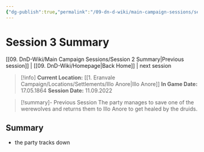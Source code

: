 ```yaml
---
{"dg-publish":true,"permalink":"/09-dn-d-wiki/main-campaign-sessions/session-3-summary/","tags":["session-notes-summary"]}
---
```



# Session 3 Summary

 [[09. DnD-Wiki/Main Campaign Sessions/Session 2 Summary\|Previous session]] | [[09. DnD-Wiki/Homepage\|Back Home]] |  next session 

>[!info]
**Current Location:** [[1. Eranvale Campaign/Locations/Settlements/Illo Anore\|Illo Anore]]
**In Game Date:** 17.05.1864
**Session Date:** 11.09.2022

>[!summary]- Previous Session
>The party manages to save one of the werewolves and returns them to Illo Anore to get healed by the druids. 

## Summary
- the party tracks down
